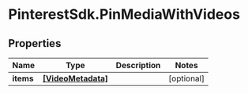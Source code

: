 # PinterestSdk.PinMediaWithVideos

## Properties

Name | Type | Description | Notes
------------ | ------------- | ------------- | -------------
**items** | [**[VideoMetadata]**](VideoMetadata.md) |  | [optional] 


